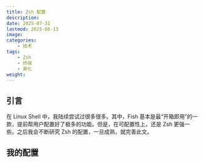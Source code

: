 ```yaml
---
title: Zsh 配置
description: 
date: 2025-07-31
lastmod: 2025-08-13
image: 
categories:
    - 技术
tags:
    - Zsh
    - 终端
    - 美化
weight: 
---
```


## 引言

在 Linux Shell 中，我陆续尝试过很多很多。其中，Fish 基本是最“开箱即用”的一款，提前帮用户配置好了极多的功能。但是，在可配置性上，还是 Zsh 更强一些。之后我会不断研究 Zsh 的配置，一旦成熟，就完善此文。

## 我的配置
